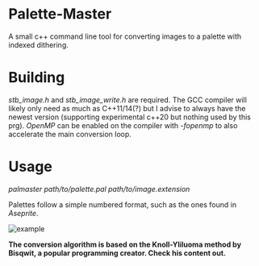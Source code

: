 # Palette-Master
A small c++ command line tool for converting images to a palette with indexed dithering.

# Building
*stb_image.h* and *stb_image_write.h* are required. The GCC compiler will likely only need as much as C++11/14(?) but I advise to always have the newest version (supporting experimental c++20 but nothing used by this prg). *OpenMP* can be enabled on the compiler with *-fopenmp* to also accelerate the main conversion loop.

# Usage
*palmaster path/to/palette.pal path/to/image.extension*

Palettes follow a simple numbered format, such as the ones found in *Aseprite*.

![example](https://cdn.discordapp.com/attachments/294228850500435969/599439471934701569/unknown.png)

**The conversion algorithm is based on the Knoll-Yliluoma method by Bisqwit, a popular programming creator. Check his content out.**
